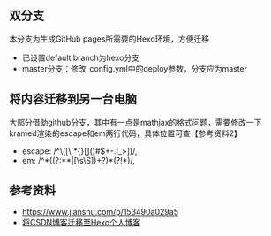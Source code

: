 ## 双分支

本分支为生成GitHub pages所需要的Hexo环境，方便迁移

- 已设置default branch为hexo分支
- master分支：修改_config.yml中的deploy参数，分支应为master

## 将内容迁移到另一台电脑
大部分借助github分支，其中有一点是mathjax的格式问题，需要修改一下kramed渲染的escape和em两行代码，具体位置可查【参考资料2】
- escape: /^\\([\\`*{}\[\]()#$+\-.!_>])/,
- em: /^\*((?:\*\*|[\s\S])+?)\*(?!\*)/,

## 参考资料
- https://www.jianshu.com/p/153490a029a5
- [将CSDN博客迁移至Hexo个人博客](https://baidinghub.github.io/2020/03/03/%E5%8D%9A%E5%AE%A2%E8%BF%81%E7%A7%BB/#%E5%B0%86CSDN%E5%8D%9A%E5%AE%A2%E8%BF%81%E7%A7%BB%E8%87%B3Hexo%E4%B8%AA%E4%BA%BA%E5%8D%9A%E5%AE%A2)
